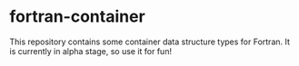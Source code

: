 # fortran-container
This repository contains some container data structure types for Fortran. It is currently in alpha stage, so use it for fun!
